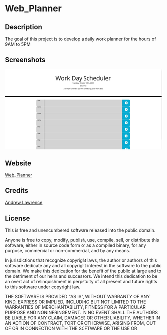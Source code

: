 # Web_Planner

## Description
The goal of this project is to develop a daily work planner for the hours of 9AM to 5PM

## Screenshots
![01-html-css-git-homework-demo](https://github.com/Acaseyl/Web_Planner/blob/main/Planner_Screenshot.JPG)

## Website
[Web_Planner](https://acaseyl.github.io/Web_Planner/)

## Credits
[Andrew Lawrence](https://www.github.com/acaseyl)

## License
This is free and unencumbered software released into the public domain.

Anyone is free to copy, modify, publish, use, compile, sell, or
distribute this software, either in source code form or as a compiled
binary, for any purpose, commercial or non-commercial, and by any
means.

In jurisdictions that recognize copyright laws, the author or authors
of this software dedicate any and all copyright interest in the
software to the public domain. We make this dedication for the benefit
of the public at large and to the detriment of our heirs and
successors. We intend this dedication to be an overt act of
relinquishment in perpetuity of all present and future rights to this
software under copyright law.

THE SOFTWARE IS PROVIDED "AS IS", WITHOUT WARRANTY OF ANY KIND,
EXPRESS OR IMPLIED, INCLUDING BUT NOT LIMITED TO THE WARRANTIES OF
MERCHANTABILITY, FITNESS FOR A PARTICULAR PURPOSE AND NONINFRINGEMENT.
IN NO EVENT SHALL THE AUTHORS BE LIABLE FOR ANY CLAIM, DAMAGES OR
OTHER LIABILITY, WHETHER IN AN ACTION OF CONTRACT, TORT OR OTHERWISE,
ARISING FROM, OUT OF OR IN CONNECTION WITH THE SOFTWARE OR THE USE OR
